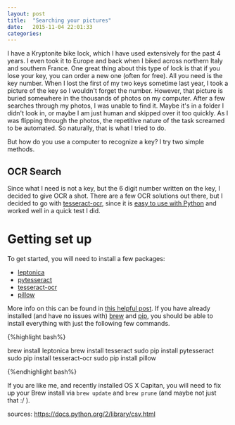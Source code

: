 ```yaml
---
layout: post
title:  "Searching your pictures"
date:   2015-11-04 22:01:33
categories:
---
```


I have a Kryptonite bike lock, which I have used extensively for the past 4 years. I even took it to Europe and back when I biked across northern Italy and southern France. One great thing about this type of lock is that if you lose your key, you can order a new one (often for free). All you need is the key number. When I lost the first of my two keys sometime last year, I took a picture of the key so I wouldn't forget the number. However, that picture is buried somewhere in the thousands of photos on my computer. After a few searches through my photos, I was unable to find it. Maybe it's in a folder I didn't look in, or maybe I am just human and skipped over it too quickly. As I was flipping through the photos, the repetitive nature of the task screamed to be automated. So naturally, that is what I tried to do.

But how do you use a computer to recognize a key? I try two simple methods.

## OCR Search

Since what I need is not a key, but the 6 digit number written on the key, I decided to give OCR a shot. There are a few OCR solutions out there, but I decided to go with [tesseract-ocr](https://github.com/tesseract-ocr), since it is [easy to use with Python](https://pypi.python.org/pypi/pytesseract) and worked well in a quick test I did.

# Getting set up

To get started, you will need to install a few packages:

* [leptonica](http://www.leptonica.org/)
* [pytesseract](https://pypi.python.org/pypi/pytesseract)
* [tesseract-ocr](https://github.com/tesseract-ocr)
* [pillow](https://python-pillow.github.io/)

More info on this can be found in [this helpful post](https://realpython.com/blog/python/setting-up-a-simple-ocr-server/). If you have already installed (and have no issues with) [brew](http://brew.sh/) and [pip](https://pypi.python.org/pypi/pip), you should be able to install everything with just the following few commands.

{%highlight bash%}

brew install leptonica
brew install tesseract
sudo pip install pytesseract
sudo pip install tesseract-ocr
sudo pip install pillow

{%endhighlight bash%}

If you are like me, and recently installed OS X Capitan, you will need to fix up your Brew install via `brew update` and `brew prune` (and maybe not just that :/ ).




sources:
https://docs.python.org/2/library/csv.html
